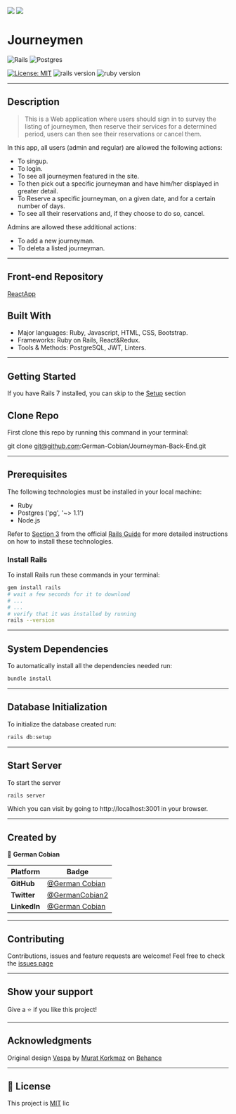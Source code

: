 ![](https://img.shields.io/badge/Microverse-blueviolet)
![](https://img.shields.io/static/v1?label=BY&message=German-cobian&color=red)


# Journeymen
![Rails](https://img.shields.io/badge/rails-%23CC0000.svg?style=for-the-badge&logo=ruby-on-rails&logoColor=white)
![Postgres](https://img.shields.io/badge/postgres-%23316192.svg?style=for-the-badge&logo=postgresql&logoColor=white)


[![License: MIT](https://img.shields.io/badge/License-MIT-blue.svg)](./MIT.md)
![rails version](https://img.shields.io/badge/Rails-7-red)
![ruby version](https://img.shields.io/badge/Ruby-3.x-yellow)
<hr>

## Description
> This is  a Web application where users should sign in to survey the listing of journeymen, then reserve their services for a determined period, users can then see their reservations or cancel them.

In this app, all users (admin and regular) are allowed the following actions:
* To singup.
* To login.
* To see all journeymen featured in the site.
* To then pick out a specific journeyman and have him/her displayed in greater detail.
* To Reserve a specific journeyman, on a given date, and for a certain number of days.
* To see all their reservations and, if they choose to do so, cancel.

Admins are allowed these additional actions:
* To add a new journeyman.
* To deleta a listed journeyman.
<hr>

## Front-end Repository 

[ReactApp](https://github.com/German-Cobian/Journeyman-Back-End)


## Built With

- Major languages: Ruby, Javascript, HTML, CSS, Bootstrap.
- Frameworks: Ruby on Rails, React&Redux.
- Tools & Methods: PostgreSQL, JWT, Linters.
<hr>

## Getting Started

If you have Rails 7 installed, you can skip to the [Setup](#setup) section

## Clone Repo

First clone this repo by running this command in your terminal:

git clone git@github.com:German-Cobian/Journeyman-Back-End.git

<hr>

## Prerequisites

The following technologies must be installed in your local machine:

 - Ruby
 - Postgres ('pg', '~> 1.1')
 - Node.js 

Refer to [Section 3](https://guides.rubyonrails.org/v5.1/getting_started.html#:~:text=3%20Creating%20a%20New%20Rails%20Project) from the official [Rails Guide](https://rubyonrails.org/) for more detailed instructions on how to install these technologies.

### Install Rails
To install Rails run these commands in your terminal:
~~~ bash
gem install rails
# wait a few seconds for it to download
# ...
# ...
# verify that it was installed by running
rails --version
~~~
<hr>

## System Dependencies

To automatically install all the dependencies needed run:

~~~ bash
bundle install
~~~
<hr>

## Database Initialization
To initialize the database created  run:
~~~ bash
rails db:setup
~~~
<hr>

## Start Server
To start the server
~~~ bash
rails server
~~~
Which you can visit by going to http://localhost:3001 in your browser.
<hr>

## Created by

 👤 **German Cobian**

Platform | Badge |
 --- | --- |
 **GitHub**  | [@German Cobian](https://github.com/German-Cobian)
 **Twitter** |[@GermanCobian2](https://twitter.com/GermanCobian2)
 **LinkedIn** | [@German Cobian](https://www.linkedin.com/in/german-cobian/)
<hr>
 
## Contributing

Contributions, issues and feature requests are welcome!
Feel free to check the [issues page](https://github.com/German-Cobian/Journeyman-Back-End/issues)
<hr>

## Show your support

Give a ⭐️ if you like this project!
<hr>

## Acknowledgments

Original design [Vespa](https://www.behance.net/gallery/26425031/Vespa-Responsive-Redesign/modules/173005583) by [Murat Korkmaz](https://www.behance.net/muratk) on [Behance](https://www.behance.net/)
<hr>

## 📝 License

This project is [MIT](https://github.com/German-Cobian/Journeyman-Back-End/blob/main/LICENSE) lic
